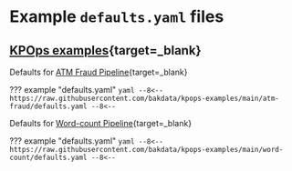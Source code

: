 # Example `defaults.yaml` files

## [KPOps examples](https://github.com/bakdata/kpops-examples){target=_blank}

Defaults for [ATM Fraud Pipeline](https://github.com/bakdata/kpops-examples/tree/main/atm-fraud){target=_blank}

<!-- dprint-ignore-start -->

??? example "defaults.yaml"
    ```yaml
    --8<--
    https://raw.githubusercontent.com/bakdata/kpops-examples/main/atm-fraud/defaults.yaml
    --8<--
    ```

<!-- dprint-ignore-end -->

Defaults for [Word-count Pipeline](https://github.com/bakdata/kpops-examples/tree/main/word-count){target=_blank}

??? example "defaults.yaml"
`yaml --8<-- https://raw.githubusercontent.com/bakdata/kpops-examples/main/word-count/defaults.yaml --8<--`

<!-- dprint-ignore-end -->
